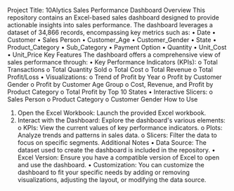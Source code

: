 Project Title: 10Alytics Sales Performance Dashboard
Overview
This repository contains an Excel-based sales dashboard designed to provide actionable insights into sales performance. The dashboard leverages a dataset of 34,866 records, encompassing key metrics such as:
•	Date
•	Customer
•	Sales Person
•	Customer_Age
•	Customer_Gender
•	State
•	Product_Category
•	Sub_Category
•	Payment Option
•	Quantity
•	Unit_Cost
•	Unit_Price
Key Features
The dashboard offers a comprehensive view of sales performance through:
•	Key Performance Indicators (KPIs):
o	Total Transactions
o	Total Quantity Sold
o	Total Cost
o	Total Revenue
o	Total Profit/Loss
•	Visualizations:
o	Trend of Profit by Year
o	Profit by Customer Gender
o	Profit by Customer Age Group
o	Cost, Revenue, and Profit by Product Category
o	Total Profit by Top 10 States
•	Interactive Slicers:
o	Sales Person
o	Product Category
o	Customer Gender
How to Use
1.	Open the Excel Workbook: Launch the provided Excel workbook.
2.	Interact with the Dashboard: Explore the dashboard's various elements: 
o	KPIs: View the current values of key performance indicators.
o	Plots: Analyze trends and patterns in sales data.
o	Slicers: Filter the data to focus on specific segments.
Additional Notes
•	Data Source: The dataset used to create the dashboard is included in the repository.
•	Excel Version: Ensure you have a compatible version of Excel to open and use the dashboard.
•	Customization: You can customize the dashboard to fit your specific needs by adding or removing visualizations, adjusting the layout, or modifying the data source.
